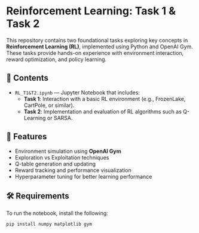 # Reinforcement Learning: Task 1 & Task 2

This repository contains two foundational tasks exploring key concepts in **Reinforcement Learning (RL)**, implemented using Python and OpenAI Gym. These tasks provide hands-on experience with environment interaction, reward optimization, and policy learning.

## 📌 Contents

- `RL_T1&T2.ipynb` — Jupyter Notebook that includes:
  - **Task 1**: Interaction with a basic RL environment (e.g., FrozenLake, CartPole, or similar).
  - **Task 2**: Implementation and evaluation of RL algorithms such as Q-Learning or SARSA.

## 🚀 Features

- Environment simulation using **OpenAI Gym**
- Exploration vs Exploitation techniques
- Q-table generation and updating
- Reward tracking and performance visualization
- Hyperparameter tuning for better learning performance

## 🛠️ Requirements

To run the notebook, install the following:

```bash
pip install numpy matplotlib gym
